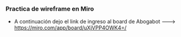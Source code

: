 ### Practica de wireframe en Miro

- A continuación dejo el link de ingreso al board de Abogabot ---> https://miro.com/app/board/uXjVPP4OWK4=/